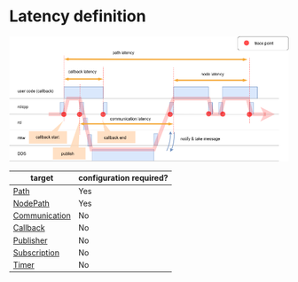 # Latency definition

![Latency overview](../../imgs/latency_overview.png)

| target                           | configuration required? |
| -------------------------------- | ----------------------- |
| [Path](./path)                   | Yes                     |
| [NodePath](./node)               | Yes                     |
| [Communication](./communication) | No                      |
| [Callback](./callback)           | No                      |
| [Publisher](./publisher)         | No                      |
| [Subscription](./subscription)   | No                      |
| [Timer](./timer)                 | No                      |
